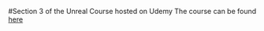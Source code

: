 #Section 3 of the Unreal Course hosted on Udemy
The course can be found [here](https://www.udemy.com/unrealcourse)


